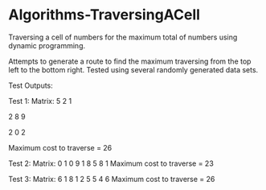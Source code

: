 # Algorithms-TraversingACell
Traversing a cell of numbers for the maximum total of numbers using dynamic programming.

Attempts to generate a route to find the maximum traversing from the top left to the bottom right. 
Tested using several randomly generated data sets.

Test Outputs:

Test 1:
Matrix:
5 2 1

2 8 9

2 0 2

Maximum cost to traverse = 26

Test 2:
Matrix:
0 1 0
9 1 8
5 8 1
Maximum cost to traverse = 23

Test 3:
Matrix:
6 1 8
1 2 5
5 4 6
Maximum cost to traverse = 26
